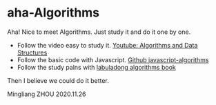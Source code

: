 # aha-Algorithms

Aha! Nice to meet Algorithms. Just study it and do it one by one.

- Follow the video easy to study it. [Youtube: Algorithms and Data Structures](https://www.youtube.com/playlist?list=PLLXdhg_r2hKA7DPDsunoDZ-Z769jWn4R8)
- Follow the basic code with Javascript. [Github javascript-algorithms](https://github.com/trekhleb/javascript-algorithms/blob/master/README.zh-CN.md)
- Follow the study palns with [labuladong algorithms book](https://labuladong.gitbook.io/algo/)

Then I believe we could do it better.

Mingliang ZHOU
2020.11.26
